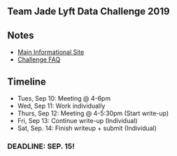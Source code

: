 ## Team Jade Lyft Data Challenge 2019

## Notes
- [Main Informational Site](https://lyftdatachallenge.splashthat.com)
- [Challenge FAQ](https://docs.google.com/document/d/1lrCr1d9DPKukdpsLshmDiVGuzgRkpAi9vmHevZGNchk/edit#)

## Timeline
- Tues, Sep 10: Meeting @ 4-6pm
- Wed, Sep 11: Work individually
- Thurs, Sep 12: Meeting @ 4-5:30pm (Start write-up)
- Fri, Sep 13: Continue write-up (Individual)
- Sat, Sep. 14: Finish writeup + submit (Individual)

### DEADLINE: SEP. 15!
